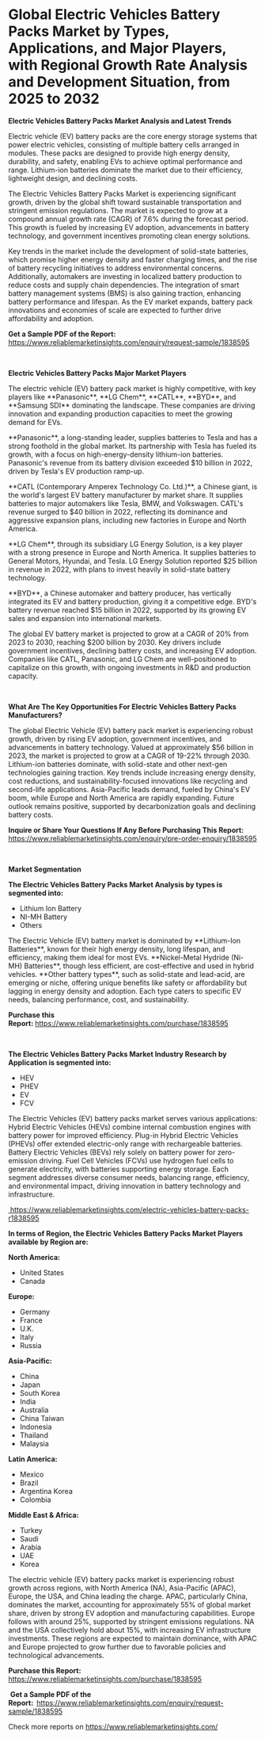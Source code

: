<p><h1>Global Electric Vehicles Battery Packs Market by Types, Applications, and Major Players, with Regional Growth Rate Analysis and Development Situation, from 2025 to 2032</h1></p><p><strong>Electric Vehicles Battery Packs Market Analysis and Latest Trends</strong></p>
<p><p>Electric vehicle (EV) battery packs are the core energy storage systems that power electric vehicles, consisting of multiple battery cells arranged in modules. These packs are designed to provide high energy density, durability, and safety, enabling EVs to achieve optimal performance and range. Lithium-ion batteries dominate the market due to their efficiency, lightweight design, and declining costs.</p><p>The Electric Vehicles Battery Packs Market is experiencing significant growth, driven by the global shift toward sustainable transportation and stringent emission regulations. The market is expected to grow at a compound annual growth rate (CAGR) of 7.6% during the forecast period. This growth is fueled by increasing EV adoption, advancements in battery technology, and government incentives promoting clean energy solutions.</p><p>Key trends in the market include the development of solid-state batteries, which promise higher energy density and faster charging times, and the rise of battery recycling initiatives to address environmental concerns. Additionally, automakers are investing in localized battery production to reduce costs and supply chain dependencies. The integration of smart battery management systems (BMS) is also gaining traction, enhancing battery performance and lifespan. As the EV market expands, battery pack innovations and economies of scale are expected to further drive affordability and adoption.</p></p>
<p><strong>Get a Sample PDF of the Report:&nbsp;</strong> <a href="https://www.reliablemarketinsights.com/enquiry/request-sample/1838595?utm_campaign=1887&utm_medium=2&utm_source=Github&utm_content=ia&utm_term=24012025&utm_id=electric-vehicles-battery-packs">https://www.reliablemarketinsights.com/enquiry/request-sample/1838595</a></p>
<p>&nbsp;</p>
<p><strong>Electric Vehicles Battery Packs Major Market Players</strong></p>
<p><p>The electric vehicle (EV) battery pack market is highly competitive, with key players like **Panasonic**, **LG Chem**, **CATL**, **BYD**, and **Samsung SDI** dominating the landscape. These companies are driving innovation and expanding production capacities to meet the growing demand for EVs.</p><p>**Panasonic**, a long-standing leader, supplies batteries to Tesla and has a strong foothold in the global market. Its partnership with Tesla has fueled its growth, with a focus on high-energy-density lithium-ion batteries. Panasonic's revenue from its battery division exceeded $10 billion in 2022, driven by Tesla's EV production ramp-up.</p><p>**CATL (Contemporary Amperex Technology Co. Ltd.)**, a Chinese giant, is the world's largest EV battery manufacturer by market share. It supplies batteries to major automakers like Tesla, BMW, and Volkswagen. CATL's revenue surged to $40 billion in 2022, reflecting its dominance and aggressive expansion plans, including new factories in Europe and North America.</p><p>**LG Chem**, through its subsidiary LG Energy Solution, is a key player with a strong presence in Europe and North America. It supplies batteries to General Motors, Hyundai, and Tesla. LG Energy Solution reported $25 billion in revenue in 2022, with plans to invest heavily in solid-state battery technology.</p><p>**BYD**, a Chinese automaker and battery producer, has vertically integrated its EV and battery production, giving it a competitive edge. BYD's battery revenue reached $15 billion in 2022, supported by its growing EV sales and expansion into international markets.</p><p>The global EV battery market is projected to grow at a CAGR of 20% from 2023 to 2030, reaching $200 billion by 2030. Key drivers include government incentives, declining battery costs, and increasing EV adoption. Companies like CATL, Panasonic, and LG Chem are well-positioned to capitalize on this growth, with ongoing investments in R&D and production capacity.</p></p>
<p>&nbsp;</p>
<p><strong>What Are The Key Opportunities For Electric Vehicles Battery Packs Manufacturers?</strong></p>
<p><p>The global Electric Vehicle (EV) battery pack market is experiencing robust growth, driven by rising EV adoption, government incentives, and advancements in battery technology. Valued at approximately $56 billion in 2023, the market is projected to grow at a CAGR of 19-22% through 2030. Lithium-ion batteries dominate, with solid-state and other next-gen technologies gaining traction. Key trends include increasing energy density, cost reductions, and sustainability-focused innovations like recycling and second-life applications. Asia-Pacific leads demand, fueled by China's EV boom, while Europe and North America are rapidly expanding. Future outlook remains positive, supported by decarbonization goals and declining battery costs.</p></p>
<p><strong>Inquire or Share Your Questions If Any Before Purchasing This Report:</strong> <a href="https://www.reliablemarketinsights.com/enquiry/pre-order-enquiry/1838595?utm_campaign=1887&utm_medium=2&utm_source=Github&utm_content=ia&utm_term=24012025&utm_id=electric-vehicles-battery-packs">https://www.reliablemarketinsights.com/enquiry/pre-order-enquiry/1838595</a></p>
<p>&nbsp;</p>
<p><strong>Market Segmentation</strong></p>
<p><strong>The Electric Vehicles Battery Packs Market Analysis by types is segmented into:</strong></p>
<p><ul><li>Lithium Ion Battery</li><li>NI-MH Battery</li><li>Others</li></ul></p>
<p><p>The Electric Vehicle (EV) battery market is dominated by **Lithium-Ion Batteries**, known for their high energy density, long lifespan, and efficiency, making them ideal for most EVs. **Nickel-Metal Hydride (Ni-MH) Batteries**, though less efficient, are cost-effective and used in hybrid vehicles. **Other battery types**, such as solid-state and lead-acid, are emerging or niche, offering unique benefits like safety or affordability but lagging in energy density and adoption. Each type caters to specific EV needs, balancing performance, cost, and sustainability.</p></p>
<p><strong>Purchase this Report:&nbsp;</strong><a href="https://www.reliablemarketinsights.com/purchase/1838595?utm_campaign=1887&utm_medium=2&utm_source=Github&utm_content=ia&utm_term=24012025&utm_id=electric-vehicles-battery-packs">https://www.reliablemarketinsights.com/purchase/1838595</a></p>
<p>&nbsp;</p>
<p><strong>The Electric Vehicles Battery Packs Market Industry Research by Application is segmented into:</strong></p>
<p><ul><li>HEV</li><li>PHEV</li><li>EV</li><li>FCV</li></ul></p>
<p><p>The Electric Vehicles (EV) battery packs market serves various applications: Hybrid Electric Vehicles (HEVs) combine internal combustion engines with battery power for improved efficiency. Plug-in Hybrid Electric Vehicles (PHEVs) offer extended electric-only range with rechargeable batteries. Battery Electric Vehicles (BEVs) rely solely on battery power for zero-emission driving. Fuel Cell Vehicles (FCVs) use hydrogen fuel cells to generate electricity, with batteries supporting energy storage. Each segment addresses diverse consumer needs, balancing range, efficiency, and environmental impact, driving innovation in battery technology and infrastructure.</p></p>
<p><a href="https://www.reliablemarketinsights.com/electric-vehicles-battery-packs-r1838595?utm_campaign=1887&utm_medium=2&utm_source=Github&utm_content=ia&utm_term=24012025&utm_id=electric-vehicles-battery-packs">&nbsp;https://www.reliablemarketinsights.com/electric-vehicles-battery-packs-r1838595</a></p>
<p><strong>In terms of Region, the Electric Vehicles Battery Packs Market Players available by Region are:</strong></p>
<p>
    <p> <strong> North America: </strong>
        <ul>
            <li>United States</li>
            <li>Canada</li>
        </ul>
        </p> 
    <p> <strong> Europe: </strong>
        <ul>
            <li>Germany</li>
            <li>France</li>
            <li>U.K.</li>
            <li>Italy</li>
            <li>Russia</li>
        </ul>
        </p> 
    <p> <strong> Asia-Pacific: </strong>
        <ul>
            <li>China</li>
            <li>Japan</li>
            <li>South Korea</li>
            <li>India</li>
            <li>Australia</li>
            <li>China Taiwan</li>
            <li>Indonesia</li>
            <li>Thailand</li>
            <li>Malaysia</li>
        </ul>
        </p> 
    <p> <strong> Latin America: </strong>
        <ul>
            <li>Mexico</li>
            <li>Brazil</li>
            <li>Argentina Korea</li>
            <li>Colombia</li>
        </ul>
        </p> 
    <p> <strong> Middle East & Africa: </strong>
        <ul>
            <li>Turkey</li>
            <li>Saudi</li>
            <li>Arabia</li>
            <li>UAE</li>
            <li>Korea</li>
        </ul>
    </p>
    </p>
<p><p>The electric vehicle (EV) battery packs market is experiencing robust growth across regions, with North America (NA), Asia-Pacific (APAC), Europe, the USA, and China leading the charge. APAC, particularly China, dominates the market, accounting for approximately 55% of global market share, driven by strong EV adoption and manufacturing capabilities. Europe follows with around 25%, supported by stringent emissions regulations. NA and the USA collectively hold about 15%, with increasing EV infrastructure investments. These regions are expected to maintain dominance, with APAC and Europe projected to grow further due to favorable policies and technological advancements.</p></p>
<p><strong>Purchase this Report: </strong><a href="https://www.reliablemarketinsights.com/purchase/1838595?utm_campaign=1887&utm_medium=2&utm_source=Github&utm_content=ia&utm_term=24012025&utm_id=electric-vehicles-battery-packs">https://www.reliablemarketinsights.com/purchase/1838595</a></p>
<p>&nbsp;<strong>Get a Sample PDF of the Report:&nbsp;&nbsp;</strong><a href="https://www.reliablemarketinsights.com/enquiry/request-sample/1838595?utm_campaign=1887&utm_medium=2&utm_source=Github&utm_content=ia&utm_term=24012025&utm_id=electric-vehicles-battery-packs">https://www.reliablemarketinsights.com/enquiry/request-sample/1838595</a></p>
<p><strong></strong></p>
<p>Check more reports on <a href="https://www.reliablemarketinsights.com/?utm_campaign=1887&utm_medium=2&utm_source=Github&utm_content=ia&utm_term=24012025&utm_id=electric-vehicles-battery-packs">https://www.reliablemarketinsights.com/</a></p>